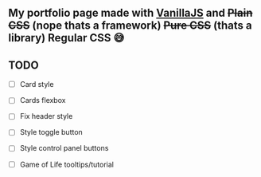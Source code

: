 ## My portfolio page made with [VanillaJS](http://vanilla-js.com/) and ~~Plain CSS~~ (nope thats a framework) ~~Pure CSS~~ (thats a library) Regular CSS 😅


## TODO

- [ ] Card style
 
- [ ] Cards flexbox

- [ ] Fix header style

- [ ] Style toggle button

- [ ] Style control panel buttons

- [ ] Game of Life tooltips/tutorial